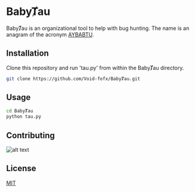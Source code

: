 # BabyȾau

BabyȾau is an organizational tool to help with bug hunting. The name is an anagram of the acronym [AYBABTU](https://en.wikipedia.org/wiki/All_your_base_are_belong_to_us "Wikipedia").

## Installation

Clone this repository and run 'tau.py' from within the BabyȾau directory.

```bash
git clone https://github.com/Void-fofx/BabyȾau.git
```

## Usage

```bash
cd BabyȾau
python tau.py
```

## Contributing

![alt text](https://i.kym-cdn.com/photos/images/newsfeed/000/000/999/AllYourBaseAnimated.gif "Someone set us up the bomb!")

## License

[MIT](https://choosealicense.com/licenses/mit/)